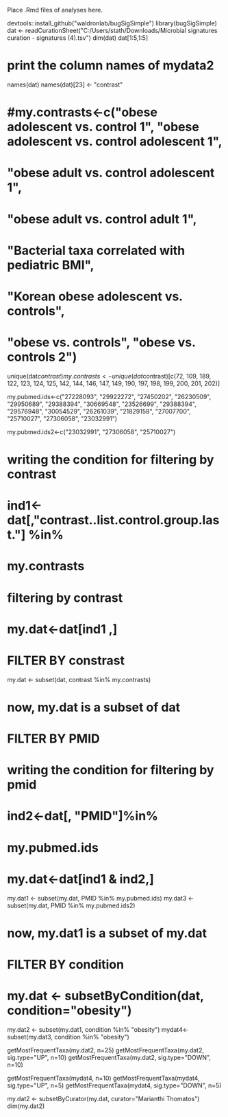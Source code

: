 Place .Rmd files of analyses here.


devtools::install_github("waldronlab/bugSigSimple")
library(bugSigSimple)
dat <- readCurationSheet("C:/Users/stath/Downloads/Microbial signatures curation - signatures (4).tsv")
dim(dat)
dat[1:5,1:5]

# print the column names of mydata2
names(dat)
names(dat)[23] <- "contrast"


# #my.contrasts<-c("obese adolescent vs. control 1", "obese adolescent vs. control adolescent 1", 
#                 "obese adult vs. control adolescent 1", 
#                 "obese adult vs. control adult 1",
#                 "Bacterial taxa correlated with pediatric BMI", 
#                 "Korean obese adolescent vs. controls", 
#                 "obese vs. controls", "obese vs. controls 2")
unique(dat$contrast)
my.contrasts <- unique(dat$contrast)[c(72, 109, 189, 122, 123, 124, 125, 142, 144, 146,
                                       147, 149, 190, 197, 198, 199, 200, 201, 202)]

my.pubmed.ids<-c("27228093", "29922272", "27450202", "26230509", "29950689",
                 "29388394", "30669548", "23526699", "29388394", "29576948", 
                 "30054529", "26261039", "21829158", "27007700", "25710027", 
                 "27306058", "23032991")

my.pubmed.ids2<-c("23032991", "27306058", "25710027")


# writing the condition for filtering by contrast
# ind1<-dat[,"contrast..list.control.group.last."] %in%
#   my.contrasts

# filtering by contrast
# my.dat<-dat[ind1 ,]

# FILTER BY constrast
my.dat <- subset(dat, contrast %in% my.contrasts)
# now, my.dat is a subset of dat 

# FILTER BY PMID 

# writing the condition for filtering by pmid
# ind2<-dat[, "PMID"]%in%
#   my.pubmed.ids
# 
# my.dat<-dat[ind1 & ind2,]

my.dat1 <- subset(my.dat, PMID %in% my.pubmed.ids)
my.dat3 <- subset(my.dat, PMID %in% my.pubmed.ids2)
# now, my.dat1 is a subset of my.dat


# FILTER BY condition
# my.dat <- subsetByCondition(dat, condition="obesity")

my.dat2 <- subset(my.dat1, condition %in% "obesity")
mydat4<- subset(my.dat3, condition %in% "obesity")

getMostFrequentTaxa(my.dat2, n=25)
getMostFrequentTaxa(my.dat2, sig.type="UP", n=10)
getMostFrequentTaxa(my.dat2, sig.type="DOWN", n=10)


getMostFrequentTaxa(mydat4, n=10)
getMostFrequentTaxa(mydat4, sig.type="UP", n=5)
getMostFrequentTaxa(mydat4, sig.type="DOWN", n=5)

my.dat2 <- subsetByCurator(my.dat, curator="Marianthi Thomatos")
dim(my.dat2)




